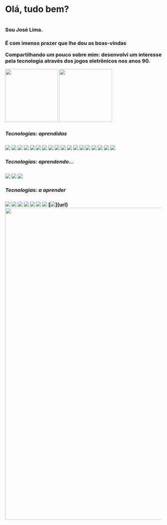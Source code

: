  <h1>Olá, tudo bem?<h1>
  <h3>Sou José Lima.<h3>
 <p>É com imenso prazer que lhe dou as boas-vindas</p>
 <p>Compartilhando um pouco sobre mim: desenvolvi um interesse pela tecnologia através dos jogos eletrônicos nos anos 90.</p>
 
 <div>
  <img src="https://github-readme-stats.vercel.app/api?username=claudius281930&show_icons=true&theme=radical" height=170px</> 
  <img src="https://github-readme-stats.vercel.app/api/top-langs/?username=claudius281930&layout=compact" height=170px</> 
 </div>
 
 <div>
  <h5>Tecnologias: aprendidas</h5>
  <img src="https://img.shields.io/badge/Vite-100000?style=for-the-badge&logo=vite&logoColor=white" /> 
  <img src="https://img.shields.io/badge/TypeScript-100000?style=for-the-badge&logo=typescript&logoColor=white" /> 
  <img src="https://img.shields.io/badge/JavaScript-100000?style=for-the-badge&logo=javascript&logoColor=white" />
  <img src="https://img.shields.io/badge/CSS-100000?style=for-the-badge&logo=css3&logoColor=white" />
  <img src="https://img.shields.io/badge/HTML5-100000?style=for-the-badge&logo=html5&logoColor=white" />
  <img src="https://img.shields.io/badge/Sequelize-100000?style=for-the-badge&logo=Sequelize&logoColor=white" />
  <img src="https://img.shields.io/badge/MySQL-100000?style=for-the-badge&logo=mysql&logoColor=white" />
  <img src="https://img.shields.io/badge/Node-100000?style=for-the-badge&logo=nodedotjs&logoColor=white" />
  <img src="https://img.shields.io/badge/React-100000?style=for-the-badge&logo=react&logoColor=white" />
  <img src="https://img.shields.io/badge/Express-100000?style=for-the-badge&logo=express&logoColor=white" /> 
  <img src="https://img.shields.io/badge/Postman-100000?style=for-the-badge&logo=Postman&logoColor=white" />
  <img src="https://img.shields.io/badge/Xampp-100000?style=for-the-badge&logo=xampp&logoColor=white" />
  <img src="https://img.shields.io/badge/MongoDB-100000?style=for-the-badge&logo=mongodb&logoColor=white" />
  <img src= "https://img.shields.io/badge/Workbench-100000?style=for-the-badge&logo=workbench&logoColor=white" />
  <img src="https://img.shields.io/badge/Bootstrap-100000?style=for-the-badge&logo=bootstrap&logoColor=white" />
  <img src="https://img.shields.io/badge/TypeORM-100000?style=for-the-badge&logo=typeorm&logoColor=white" />
  <img src="https://img.shields.io/badge/Nestjs-100000?style=for-the-badge&logo=nestjs&logoColor=white" />
  <img src="https://img.shields.io/badge/Jest-100000?style=for-the-badge&logo=jest&logoColor=white" />
  
  <h5>Tecnologias: aprendendo...</h5>
  <img src="https://img.shields.io/badge/Rust-100000?style=for-the-badge&logo=rust&logoColor=white" />
  <img src="https://img.shields.io/badge/Next-100000?style=for-the-badge&logo=next&logoColor=white" />
  <img src="https://img.shields.io/badge/Deno-100000?style=for-the-badge&logo=deno&logoColor=white" />
    
 <h5>Tecnologias: a aprender</h5>  
 <img src="https://img.shields.io/badge/Vue.js-100000?style=for-the-badge&logo=vue.js&logoColor=white" />
  <img src="https://img.shields.io/badge/Bun-100000?style=for-the-badge&logo=bun&logoColor=white" />
 <img src="https://img.shields.io/badge/D3-100000?style=for-the-badge&logo=d3&logoColor=white" />
 <img src="https://img.shields.io/badge/Lodash-100000?style=for-the-badge&logo=lodash&logoColor=white" />
 <img src="https://img.shields.io/badge/Algolia-100000?style=for-the-badge&logo=algolia&logoColor=white" />
 <img src="https://img.shields.io/badge/Tailwind-100000?style=for-the-badge&logo=tailwind-css&logoColor=white" />
 <img src="https://img.shields.io/badge/Rust-100000?style=for-the-badge&logo=rust&logoColor=white" />
 [<img src="https://img.shields.io/badge/Assembly-100000?style=for-the-badge&logo=assembly&logoColor=white" />](url)
 </div>
 
<div>
<img src="https://github-profile-summary-cards.vercel.app/api/cards/profile-details?username=claudius281930&theme=vue" width=1000px/>
</div>
